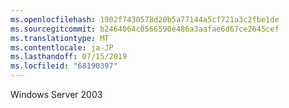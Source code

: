 ```yaml
---
ms.openlocfilehash: 1902f7430578d20b5a77144a5cf721a3c2fbe1de
ms.sourcegitcommit: b2464064c0566590e486a3aafae6d67ce2645cef
ms.translationtype: MT
ms.contentlocale: ja-JP
ms.lasthandoff: 07/15/2019
ms.locfileid: "68190397"
---
```

Windows Server 2003
